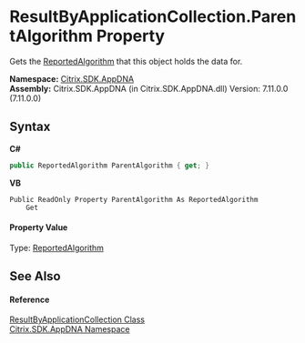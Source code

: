 # ResultByApplicationCollection.ParentAlgorithm Property 
 

Gets the <a href="d89f6e5b-7374-651a-3354-20964b7a59cd">ReportedAlgorithm</a> that this object holds the data for.

**Namespace:**&nbsp;[Citrix.SDK.AppDNA](index.md)<br />**Assembly:**&nbsp;Citrix.SDK.AppDNA (in Citrix.SDK.AppDNA.dll) Version: 7.11.0.0 (7.11.0.0)

## Syntax

**C#**
```csharp
public ReportedAlgorithm ParentAlgorithm { get; }
```

**VB**
```vbnet
Public ReadOnly Property ParentAlgorithm As ReportedAlgorithm
	Get
```


#### Property Value
Type: <a href="d89f6e5b-7374-651a-3354-20964b7a59cd">ReportedAlgorithm</a>

## See Also


#### Reference
<a href="7d0be524-a2d0-7a32-3250-8169fc2b8115">ResultByApplicationCollection Class</a><br /><a href="fe2d265b-410b-8b11-1eb4-a790e0b062bf">Citrix.SDK.AppDNA Namespace</a><br />